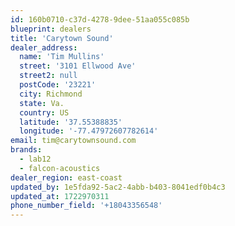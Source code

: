 ```yaml
---
id: 160b0710-c37d-4278-9dee-51aa055c085b
blueprint: dealers
title: 'Carytown Sound'
dealer_address:
  name: 'Tim Mullins'
  street: '3101 Ellwood Ave'
  street2: null
  postCode: '23221'
  city: Richmond
  state: Va.
  country: US
  latitude: '37.55388835'
  longitude: '-77.47972607782614'
email: tim@carytownsound.com
brands:
  - lab12
  - falcon-acoustics
dealer_region: east-coast
updated_by: 1e5fda92-5ac2-4abb-b403-8041edf0b4c3
updated_at: 1722970311
phone_number_field: '+18043356548'
---
```

